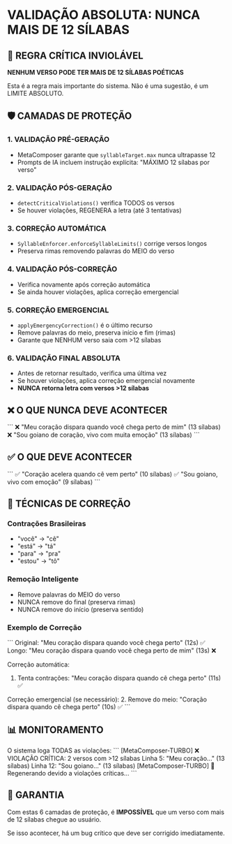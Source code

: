 # VALIDAÇÃO ABSOLUTA: NUNCA MAIS DE 12 SÍLABAS

## 🚨 REGRA CRÍTICA INVIOLÁVEL

**NENHUM VERSO PODE TER MAIS DE 12 SÍLABAS POÉTICAS**

Esta é a regra mais importante do sistema. Não é uma sugestão, é um LIMITE ABSOLUTO.

## 🛡️ CAMADAS DE PROTEÇÃO

### 1. VALIDAÇÃO PRÉ-GERAÇÃO
- MetaComposer garante que `syllableTarget.max` nunca ultrapasse 12
- Prompts de IA incluem instrução explícita: "MÁXIMO 12 sílabas por verso"

### 2. VALIDAÇÃO PÓS-GERAÇÃO
- `detectCriticalViolations()` verifica TODOS os versos
- Se houver violações, REGENERA a letra (até 3 tentativas)

### 3. CORREÇÃO AUTOMÁTICA
- `SyllableEnforcer.enforceSyllableLimits()` corrige versos longos
- Preserva rimas removendo palavras do MEIO do verso

### 4. VALIDAÇÃO PÓS-CORREÇÃO
- Verifica novamente após correção automática
- Se ainda houver violações, aplica correção emergencial

### 5. CORREÇÃO EMERGENCIAL
- `applyEmergencyCorrection()` é o último recurso
- Remove palavras do meio, preserva início e fim (rimas)
- Garante que NENHUM verso saia com >12 sílabas

### 6. VALIDAÇÃO FINAL ABSOLUTA
- Antes de retornar resultado, verifica uma última vez
- Se houver violações, aplica correção emergencial novamente
- **NUNCA retorna letra com versos >12 sílabas**

## ❌ O QUE NUNCA DEVE ACONTECER

\`\`\`
❌ "Meu coração dispara quando você chega perto de mim" (13 sílabas)
❌ "Sou goiano de coração, vivo com muita emoção" (13 sílabas)
\`\`\`

## ✅ O QUE DEVE ACONTECER

\`\`\`
✅ "Coração acelera quando cê vem perto" (10 sílabas)
✅ "Sou goiano, vivo com emoção" (9 sílabas)
\`\`\`

## 🔧 TÉCNICAS DE CORREÇÃO

### Contrações Brasileiras
- "você" → "cê"
- "está" → "tá"
- "para" → "pra"
- "estou" → "tô"

### Remoção Inteligente
- Remove palavras do MEIO do verso
- NUNCA remove do final (preserva rimas)
- NUNCA remove do início (preserva sentido)

### Exemplo de Correção
\`\`\`
Original: "Meu coração dispara quando você chega perto" (12s) ✅
Longo: "Meu coração dispara quando você chega perto de mim" (13s) ❌

Correção automática:
1. Tenta contrações: "Meu coração dispara quando cê chega perto" (11s) ✅

Correção emergencial (se necessário):
2. Remove do meio: "Coração dispara quando cê chega perto" (10s) ✅
\`\`\`

## 📊 MONITORAMENTO

O sistema loga TODAS as violações:
\`\`\`
[MetaComposer-TURBO] ❌ VIOLAÇÃO CRÍTICA: 2 versos com >12 sílabas
  Linha 5: "Meu coração..." (13 sílabas)
  Linha 12: "Sou goiano..." (13 sílabas)
[MetaComposer-TURBO] 🔄 Regenerando devido a violações críticas...
\`\`\`

## 🎯 GARANTIA

Com estas 6 camadas de proteção, é **IMPOSSÍVEL** que um verso com mais de 12 sílabas chegue ao usuário.

Se isso acontecer, há um bug crítico que deve ser corrigido imediatamente.
